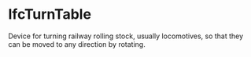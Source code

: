 IfcTurnTable
============
Device for turning railway rolling stock, usually locomotives, so that they
can be moved to any direction by rotating.


